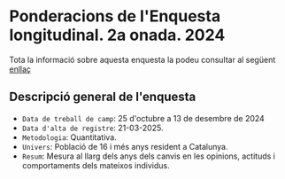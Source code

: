 # Ponderacions de l'Enquesta longitudinal. 2a onada. 2024
Tota la informació sobre aquesta enquesta la podeu consultar al següent [enllaç](https://ceo.gencat.cat/ca/estudis/registre-estudis-dopinio/estudis-dopinio-ceo/longitudinals/detall/index.html?id=9648)

## Descripció general de l'enquesta
- `Data de treball de camp`: 25 d'octubre a 13 de desembre de 2024
- `Data d'alta de registre`: 21-03-2025.
- `Metodologia`: Quantitativa.
- `Univers`: Població de 16 i més anys resident a Catalunya.
- `Resum`: Mesura al llarg dels anys dels canvis en les opinions, actituds i comportaments dels mateixos individus.
